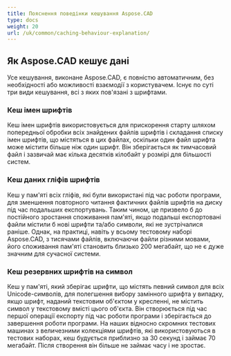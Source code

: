 ```yaml
---
title: Пояснення поведінки кешування Aspose.CAD
type: docs
weight: 20
url: /uk/common/caching-behaviour-explanation/
---
```



## **Як Aspose.CAD кешує дані**

Усе кешування, виконане Aspose.CAD, є повністю автоматичним, без необхідності або можливості взаємодії з користувачем. Існує по суті три види кешування, всі з яких пов'язані з шрифтами.

### **Кеш імен шрифтів**

Кеш імен шрифтів використовується для прискорення старту шляхом попередньої обробки всіх знайдених файлів шрифтів і складання списку імен шрифтів, що містяться в цих файлах, оскільки один файл шрифта може містити більше ніж один шрифт. Він зберігається як тимчасовий файл і зазвичай має кілька десятків кілобайт у розмірі для більшості систем.

### **Кеш даних гліфів шрифтів**

Кеш у пам'яті всіх гліфів, які були використані під час роботи програми, для зменшення повторного читання фактичних файлів шрифтів на диску під час подальших експортувань. Таким чином, це призвело б до постійного зростання споживання пам'яті, якщо подальші експортовані файли містили б нові шрифти та/або символи, які не зустрічалися раніше. Однак, на практиці, навіть у всьому 
тестовому наборі Aspose.CAD, з тисячами файлів, включаючи файли різними мовами, його споживання пам'яті становить близько 200 мегабайт, що не є дуже значним для сучасної системи.

### **Кеш резервних шрифтів на символ**

Кеш у пам'яті, який зберігає шрифти, що містять певний символ для всіх Unicode-символів, для полегшення вибору замінного шрифта у випадку, якщо шрифт, наданий текстовим об'єктом у кресленні, не містить символ у текстовому вмісті цього об'єкта. Він створюється під час першої операції експорту під час роботи програми і зберігається до завершення роботи програми. На наших відносно скромних тестових машинах з величезними колекціями шрифтів, які використовуються в тестових наборах, кеш будується приблизно за 30 секунд і займає 70 мегабайт. Після створення він більше не займає часу і не зростає.
